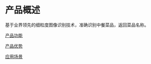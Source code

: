 #  产品概述

基于业界领先的细粒度图像识别技术，准确识别中餐菜品，返回菜品名称。

[产品功能](Features.md)

[产品优势](Benefits.md)

[应用场景](Application-Scenarios.md)